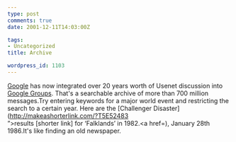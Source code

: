 ```yaml
---
type: post
comments: true
date: 2001-12-11T14:03:00Z

tags:
- Uncategorized
title: Archive

wordpress_id: 1103
---
```


[Google](http://www.google.com/) has now integrated over 20 years worth of Usenet discussion into [Google Groups](http://groups.google.com/). That's a searchable archive of more than 700 million messages.Try entering keywords for a major world event and restricting the search to a certain year. Here are the [Challenger Disaster](http://makeashorterlink.com/?T5E52483
<br />
”>results</a> [shorter link] for ‘Falklands’ in 1982.<a href=), January 28th 1986.It's like finding an old newspaper.
  


